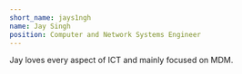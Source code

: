 ```yaml
---
short_name: jays1ngh
name: Jay Singh
position: Computer and Network Systems Engineer
---
```

Jay loves every aspect of ICT and mainly focused on MDM.
